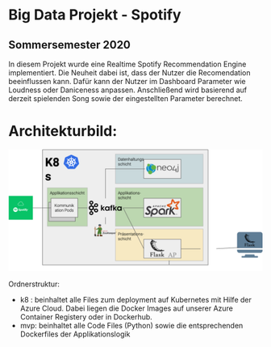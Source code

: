 # Big Data Projekt - Spotify

## Sommersemester 2020

In diesem Projekt wurde eine Realtime Spotify Recommendation Engine implementiert. Die Neuheit dabei ist, dass der Nutzer die Recomendation beeinflussen kann. Dafür kann der Nutzer im Dashboard Parameter wie Loudness oder Daniceness anpassen. Anschließend wird basierend auf derzeit spielenden Song sowie der eingestellten Parameter berechnet.

# Architekturbild:
![alt text](https://github.com/FelixBieswanger/BigData20_Spotify/blob/master/architekture.png?raw=true)


Ordnerstruktur:
- k8 : beinhaltet alle Files zum deployment auf Kubernetes mit Hilfe der Azure Cloud. Dabei liegen die Docker Images auf unserer Azure Container Registery oder in Dockerhub.
- mvp: beinhaltet alle Code Files (Python) sowie die entsprechenden Dockerfiles der Applikationslogik
